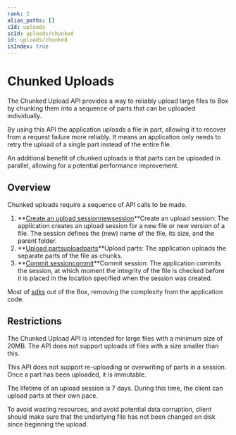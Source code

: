 ```yaml
---
rank: 2
alias_paths: []
cId: uploads
scId: uploads/chunked
id: uploads/chunked
isIndex: true
---
```

# Chunked Uploads

The Chunked Upload API provides a way to reliably upload large files to Box by
chunking them into a sequence of parts that can be uploaded individually.

By using this API the application uploads a file in part, allowing it to recover
from a request failure more reliably. It means an application only needs to
retry the upload of a single part instead of the entire file.

An additional benefit of chunked uploads is that parts can be uploaded
in parallel, allowing for a potential performance improvement.

## Overview

Chunked uploads require a sequence of API calls to be made.

1. **[Create an upload sessionnewsession][newsession]**Create an upload session: The application creates an upload
   session for a new file or new version of a file. The session defines the
   (new) name  of the file, its size, and the parent folder.
2. **[Upload partsuploadparts][uploadparts]**Upload parts: The application uploads the separate parts
   of the file as chunks.
3. **[Commit sessioncommit][commit]**Commit session: The application commits the session, at which
   moment the integrity of the file is checked before it is placed in the
   location specified when the session was created.

<Message>

Most of [sdks][sdks] out of the Box, removing
the complexity from the application code.

</Message>

## Restrictions

The Chunked Upload API is intended for large files with a minimum size of 20MB.
The API does not support uploads of files with a size smaller than this.

This API does not support re-uploading or overwriting of parts in a session.
Once a part has been uploaded, it is immutable.

The lifetime of an upload session is 7 days. During this time, the client can
upload parts at their own pace.

To avoid wasting resources, and avoid potential data corruption, client should
make sure that the underlying file has not been changed on disk since beginning
the upload.

[newsession]: g://uploads/chunked/create-session

[uploadparts]: g://uploads/chunked/upload-part

[commit]: g://uploads/chunked/commit-session

[sdks]: g://uploads/chunked/with-sdks
